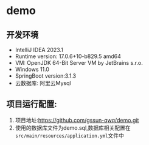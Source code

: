 # demo

## 开发环境

+ IntelliJ IDEA 2023.1 
+ Runtime version: 17.0.6+10-b829.5 amd64
+ VM: OpenJDK 64-Bit Server VM by JetBrains s.r.o.
+ Windows 11.0
+ SpringBoot version:3.1.3
+ 云数据库: 阿里云Mysql

## 项目运行配置:
1. 项目地址:https://github.com/gssun-qwq/demo.git
2. 使用的数据库文件为demo.sql,数据库相关配置在`src/main/resources/application.yml`文件中